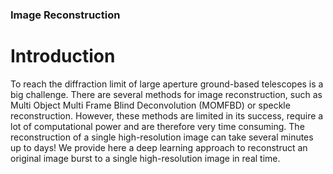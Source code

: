 ### Image Reconstruction

# Introduction
To reach the diffraction limit of large aperture ground-based telescopes is a big challenge. There are several methods for image reconstruction, such as Multi Object Multi Frame Blind Deconvolution (MOMFBD) or speckle reconstruction. However, these methods are limited in its success, require a lot of computational power and are therefore very time consuming. The reconstruction of a single high-resolution image can take several minutes up to days!
We provide here a deep learning approach to reconstruct an original image burst to a single high-resolution image in real time. 


